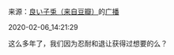 来源：[良い子兎（来自豆瓣）](https://www.douban.com/people/rei5th/)的[广播](https://www.douban.com/people/rei5th/status/2793891073/)


2020-02-06_14:21:29


这么多年了，我们因为忍耐和退让获得过想要的么？
